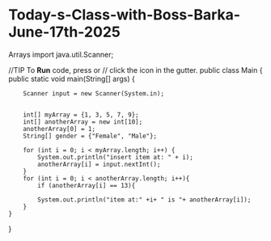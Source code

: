 # Today-s-Class-with-Boss-Barka-June-17th-2025
Arrays
import java.util.Scanner;

//TIP To <b>Run</b> code, press <shortcut actionId="Run"/> or
// click the <icon src="AllIcons.Actions.Execute"/> icon in the gutter.
public class Main {
    public static void main(String[] args) {


        Scanner input = new Scanner(System.in);


        int[] myArray = {1, 3, 5, 7, 9};
        int[] anotherArray = new int[10];
        anotherArray[0] = 1;
        String[] gender = {"Female", "Male"};

        for (int i = 0; i < myArray.length; i++) {
            System.out.println("insert item at: " + i);
            anotherArray[i] = input.nextInt();
        }
        for (int i = 0; i < anotherArray.length; i++){
            if (anotherArray[i] == 13){

            System.out.println("item at:" +i+ " is "+ anotherArray[i]);
        }
    }
}
